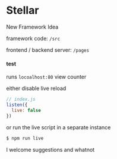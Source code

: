 # Stellar

New Framework Idea

framework code: `/src`

frontend / backend server: `/pages`

#### test

runs `locoalhost:80` view counter

either disable live reload

```js
// index.js
listen({
  live: false
})
```

or run the live script in a separate instance

```bash
$ npm run live
```

I welcome suggestions and whatnot